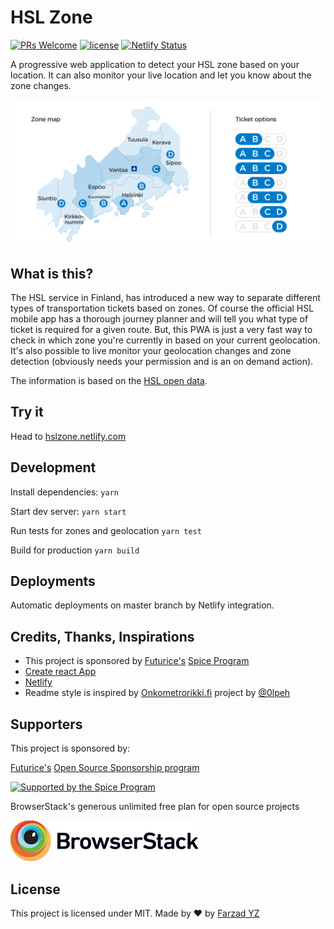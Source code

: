 # HSL Zone

[![PRs Welcome](https://img.shields.io/badge/PRs-welcome-brightgreen.svg)](https://github.com/olpeh/onkometrorikki/pulls)
[![license](http://img.shields.io/badge/license-MIT-brightgreen.svg?style=flat)](https://github.com/olpeh/onkometrorikki/blob/master/LICENSE)
[![Netlify Status](https://api.netlify.com/api/v1/badges/0f8f7013-3d30-405c-a163-07a8bc4f0591/deploy-status)](https://app.netlify.com/sites/hslzone/deploys)

A progressive web application to detect your HSL zone based on your location. It
can also monitor your live location and let you know about the zone changes.

![zones.png](zones.png)

## What is this?

The HSL service in Finland, has introduced a new way to separate different types
of transportation tickets based on zones. Of course the official HSL mobile app
has a thorough journey planner and will tell you what type of ticket is required
for a given route. But, this PWA is just a very fast way to check in which zone
you're currently in based on your current geolocation. It's also possible to
live monitor your geolocation changes and zone detection (obviously needs your
permission and is an on demand action).

The information is based on the [HSL open data](https://www.hsl.fi/en/opendata).

## Try it

Head to [hslzone.netlify.com](https://hslzone.netlify.com)

## Development

Install dependencies: `yarn`

Start dev server: `yarn start`

Run tests for zones and geolocation `yarn test`

Build for production `yarn build`

## Deployments

Automatic deployments on master branch by Netlify integration.

## Credits, Thanks, Inspirations

- This project is sponsored by [Futurice's](https://futurice.com/) [Spice
  Program](http://spiceprogram.org/oss-sponsorship)
- [Create react App](https://facebook.github.io/create-react-app/)
- [Netlify](https://netlify.com)
- Readme style is inspired by [Onkometrorikki.fi](https://Onkometrorikki.fi) project by [@0lpeh](https://twitter.com/0lpeh)

## Supporters

This project is sponsored by:

[Futurice's](https://futurice.com/) [Open Source Sponsorship program](http://spiceprogram.org/oss-sponsorship)

[![Supported by the Spice
Program](https://github.com/futurice/spiceprogram/raw/gh-pages/assets/img/logo/chilicorn_with_text-180.png)](https://spiceprogram.org)

BrowserStack's generous unlimited free plan for open source projects

[![BrowserStack.com](browserstack.png)](https://browserstack.com)

## License

This project is licensed under MIT. Made by ❤️ by [Farzad
YZ](https://twitter.com/farzad_yz)
